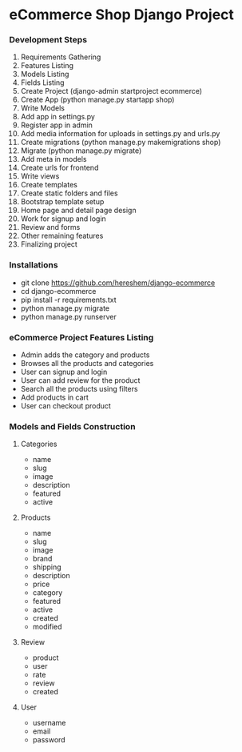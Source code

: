 # eCommerce Shop Django Project


### Development Steps
1. Requirements Gathering
1. Features Listing
1. Models Listing
1. Fields Listing
1. Create Project (django-admin startproject ecommerce)
1. Create App (python manage.py startapp shop)
1. Write Models
1. Add app in settings.py
1. Register app in admin
1. Add media information for uploads in settings.py and urls.py
1. Create migrations (python manage.py makemigrations shop)
1. Migrate (python manage.py migrate)
1. Add meta in models
1. Create urls for frontend
1. Write views
1. Create templates
1. Create static folders and files
1. Bootstrap template setup
1. Home page and detail page design
1. Work for signup and login
1. Review and forms
1. Other remaining features
1. Finalizing project


### Installations
- git clone https://github.com/hereshem/django-ecommerce
- cd django-ecommerce
- pip install -r requirements.txt
- python manage.py migrate
- python manage.py runserver


### eCommerce Project Features Listing
- Admin adds the category and products
- Browses all the products and categories
- User can signup and login
- User can add review for the product
- Search all the products using filters
- Add products in cart
- User can checkout product

### Models and Fields Construction
1. Categories
    - name
	- slug
	- image
	- description
	- featured
	- active

2. Products
	- name
	- slug
	- image
	- brand
	- shipping
	- description
	- price
	- category
	- featured
	- active
	- created
	- modified

3. Review
	- product
	- user
	- rate
	- review
	- created

4. User
	- username
	- email
	- password
